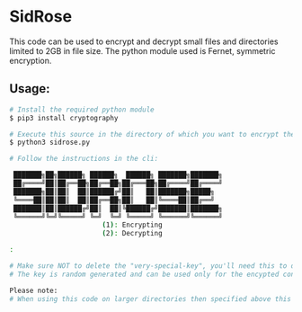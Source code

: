 # SidRose

This code can be used to encrypt and decrypt small files and directories limited to 2GB in file size.
The python module used is Fernet, symmetric encryption.

## Usage:
```bash
# Install the required python module
$ pip3 install cryptography

# Execute this source in the directory of which you want to encrypt the contents.
$ python3 sidrose.py 

# Follow the instructions in the cli:

 ███████╗██╗██████╗ ██████╗  ██████╗ ███████╗███████╗
 ██╔════╝██║██╔══██╗██╔══██╗██╔═══██╗██╔════╝██╔════╝
 ███████╗██║██║  ██║██████╔╝██║   ██║███████╗█████╗
 ╚════██║██║██║  ██║██╔══██╗██║   ██║╚════██║██╔══╝
 ███████║██║██████╔╝██║  ██║╚██████╔╝███████║███████╗
 ╚══════╝╚═╝╚═════╝ ╚═╝  ╚═╝ ╚═════╝ ╚══════╝╚══════╝
                       (1): Encrypting
                       (2): Decrypting

:

# Make sure NOT to delete the "very-special-key", you'll need this to decrypt the data again.
# The key is random generated and can be used only for the encypted contents its been created for.

Please note: 
# When using this code on larger directories then specified above this program wil not act as intended, use with caution.
```
